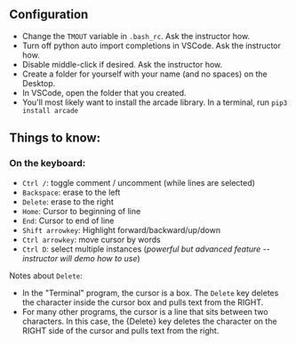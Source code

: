 ## Configuration

- Change the `TMOUT` variable in `.bash_rc`. Ask the instructor how.
- Turn off python auto import completions in VSCode. Ask the instructor how.
- Disable middle-click if desired. Ask the instructor how.
- Create a folder for yourself with your name (and no spaces) on the Desktop.
- In VSCode, open the folder that you created.
- You'll most likely want to install the arcade library. In a terminal, run `pip3 install arcade`

## Things to know:

### On the keyboard:

- `Ctrl /`: toggle comment / uncomment  (while lines are selected)
- `Backspace`: erase to the left
- `Delete`: erase to the right
- `Home`: Cursor to beginning of line
- `End`: Cursor to end of line
- `Shift arrowkey`: Highlight forward/backward/up/down
- `Ctrl arrowkey`: move cursor by words
- `Ctrl D`: select multiple instances (_powerful but advanced feature -- instructor will demo how to use_)

Notes about `Delete`:
- In the "Terminal" program, the cursor is a box.  The `Delete` key deletes the character inside the cursor box and pulls text from the RIGHT.
- For many other programs, the cursor is a line that sits between two characters.  In this case, the {Delete} key deletes the character on the RIGHT side of the cursor and pulls text from the right.
   
